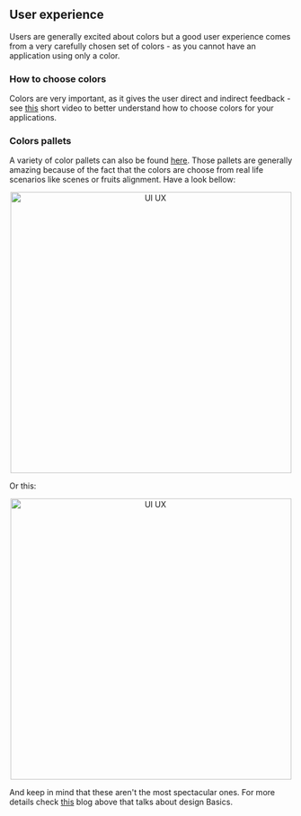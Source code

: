 
## User experience
Users are generally excited about colors but a good user experience comes from a very carefully chosen set of colors - as you cannot have an application using only a color.

### How to choose colors
Colors are very important, as it gives the user direct and indirect feedback - see [this](https://material.io/guidelines/style/color.html#) short video to better understand how to choose colors for your applications.

### Colors pallets
A variety of color pallets can also be found [here](http://colorpalettes.net/). Those pallets are generally amazing because of the fact that the colors are choose from real life scenarios like scenes or fruits alignment. Have a look bellow:

<p align="center"><img width="500" alt="UI UX" src="https://github.com/microsoft-dx/xamarin-fundamentals-ui/blob/master/Images/colors.PNG?raw=true" margin=auto></p>

Or this:
<p align="center"><img width="500" alt="UI UX" src="https://github.com/microsoft-dx/xamarin-fundamentals-ui/blob/master/Images/colors-2.PNG?raw=true" margin=auto></p>

And keep in mind that these aren't the most spectacular ones. For more details check [this](https://alexandru.microsoft.pub.ro/2017/02/21/design-basics-with-xamarin/) blog above that talks about design Basics.
